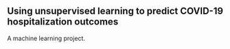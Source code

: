 ## Using unsupervised learning to predict COVID-19 hospitalization outcomes 
A machine learning project.